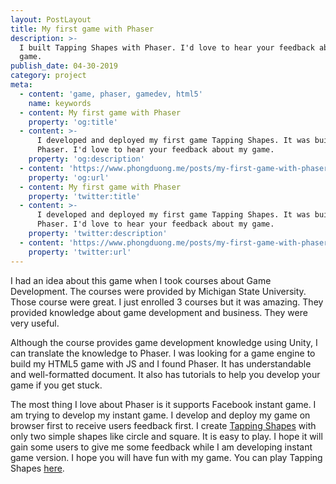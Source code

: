 ```yaml
---
layout: PostLayout
title: My first game with Phaser
description: >-
  I built Tapping Shapes with Phaser. I'd love to hear your feedback about my
  game.
publish_date: 04-30-2019
category: project
meta:
  - content: 'game, phaser, gamedev, html5'
    name: keywords
  - content: My first game with Phaser
    property: 'og:title'
  - content: >-
      I developed and deployed my first game Tapping Shapes. It was built with
      Phaser. I'd love to hear your feedback about my game.
    property: 'og:description'
  - content: 'https://www.phongduong.me/posts/my-first-game-with-phaser.html'
    property: 'og:url'
  - content: My first game with Phaser
    property: 'twitter:title'
  - content: >-
      I developed and deployed my first game Tapping Shapes. It was built with
      Phaser. I'd love to hear your feedback about my game.
    property: 'twitter:description'
  - content: 'https://www.phongduong.me/posts/my-first-game-with-phaser.html'
    property: 'twitter:url'
---
```

I had an idea about this game when I took courses about Game Development. The courses were provided by Michigan State University. Those course were great. I just enrolled 3 courses but it was amazing. They provided knowledge about game development and business. They were very useful.

Although the course provides game development knowledge using Unity, I can translate the knowledge to Phaser. I was looking for a game engine to build my HTML5 game with JS and I found Phaser. It has understandable and well-formatted document. It also has tutorials to help you develop your game if you get stuck.

The most thing I love about Phaser is it supports Facebook instant game. I am trying to develop my instant game. I develop and deploy my game on browser first to receive users feedback first. I create [Tapping Shapes](https://tapping-shapes.surge.sh/) with only two simple shapes like circle and square. It is easy to play. I hope it will gain some users to give me some feedback while I am developing instant game version. I hope you will have fun with my game. You can play Tapping Shapes [here](https://tapping-shapes.surge.sh/).
